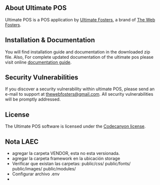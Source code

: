 ## About Ultimate POS

Ultimate POS is a POS application by [Ultimate Fosters](http://ultimatefosters.com), a brand of [The Web Fosters](http://thewebfosters.com).

## Installation & Documentation
You will find installation guide and documentation in the downloaded zip file.
Also, For complete updated documentation of the ultimate pos please visit online [documentation guide](http://ultimatefosters.com/ultimate-pos/).

## Security Vulnerabilities

If you discover a security vulnerability within ultimate POS, please send an e-mail to support at thewebfosters@gmail.com. All security vulnerabilities will be promptly addressed.

## License

The Ultimate POS software is licensed under the [Codecanyon license](https://codecanyon.net/licenses/standard).

## Nota LAEC
- agregar la carpeta VENDOR, esta no esta versionada.
- agregar la carpeta framework en la ubicación storage
- Verificar que existan las carpetas:
    public/css/
    public/fonts/
    public/images/
    public/modules/
- Configurar archivo .env
- 
